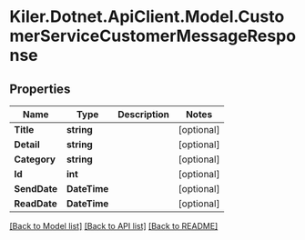 # Kiler.Dotnet.ApiClient.Model.CustomerServiceCustomerMessageResponse

## Properties

Name | Type | Description | Notes
------------ | ------------- | ------------- | -------------
**Title** | **string** |  | [optional] 
**Detail** | **string** |  | [optional] 
**Category** | **string** |  | [optional] 
**Id** | **int** |  | [optional] 
**SendDate** | **DateTime** |  | [optional] 
**ReadDate** | **DateTime** |  | [optional] 

[[Back to Model list]](../README.md#documentation-for-models) [[Back to API list]](../README.md#documentation-for-api-endpoints) [[Back to README]](../README.md)

